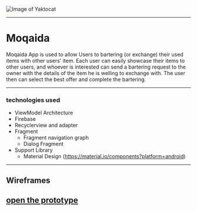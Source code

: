 ![Image of Yaktocat](https://camo.githubusercontent.com/37ca472e2afb74974a0314d89af8f470422a79582bed0d188f9927777230195d/68747470733a2f2f6c61756e63682e73612f6173736574732f696d616765732f6c6f676f732f7475776169712d61636164656d792d6c6f676f2e737667)


--------------------------------------------------

# Moqaida


Moqaida App is used to allow Users to bartering (or exchange) their used items with other users' item. Each user can easily showcase their items to other users, and whoever is interested can send a bartering request to the owner with the details of the item he is welling to exchange with. The user then can select the best offer and complete the bartering. 

--------------------------------------------------------

### technologies used

- ViewModel Architecture
- Firebase
- Recyclerview and adapter
- Fragment
   - Fragment navigation graph
   - Dialog Fragment
- Support Library 
   - Material Design (https://material.io/components?platform=android)


---------------------------
## Wireframes

 [open the prototype](https://www.figma.com/proto/dFdCc4jSfXvKf2p9p7f8oF/Moqaida?page-id=0%3A1&node-id=1%3A11&viewport=241%2C48%2C0.74&scaling=scale-down&starting-point-node-id=1%3A2)
 -----------------------------
